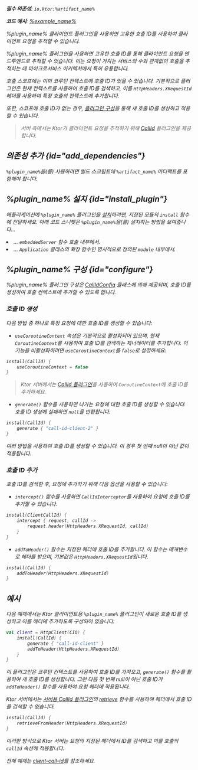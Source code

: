 [//]: # (title: Ktor 클라이언트에서 요청 추적하기)

<show-structure for="chapter" depth="2"/>
<primary-label ref="client-plugin"/>

<var name="artifact_name" value="ktor-client-call-id"/>
<var name="package_name" value="io.ktor.client.plugins.callid"/>
<var name="plugin_name" value="CallId"/>

<tldr>
<p>
<b>필수 의존성</b>: <code>io.ktor:%artifact_name%</code>
</p>
<var name="example_name" value="client-call-id"/>
<p>
    <b>코드 예시</b>:
    <a href="https://github.com/ktorio/ktor-documentation/tree/%ktor_version%/codeSnippets/snippets/%example_name%">
        %example_name%
    </a>
</p>
</tldr>

<link-summary>
%plugin_name% 클라이언트 플러그인을 사용하면 고유한 호출 ID를 사용하여 클라이언트 요청을 추적할 수 있습니다.
</link-summary>

%plugin_name% 플러그인을 사용하면 고유한 호출 ID를 통해 클라이언트 요청을 엔드투엔드로 추적할 수 있습니다. 이는 요청이 거치는 서비스의 수와 관계없이 호출을 추적하는 데 마이크로서비스 아키텍처에서 특히 유용합니다.

호출 스코프에는 이미 코루틴 컨텍스트에 호출 ID가 있을 수 있습니다. 기본적으로 플러그인은 현재 컨텍스트를 사용하여 호출 ID를 검색하고, 이를 `HttpHeaders.XRequestId` 헤더를 사용하여 특정 호출의 컨텍스트에 추가합니다.

또한, 스코프에 호출 ID가 없는 경우, [플러그인 구성](#configure)을 통해 새 호출 ID를 생성하고 적용할 수 있습니다.

> 서버 측에서는 Ktor가 클라이언트 요청을 추적하기 위해 [CallId](server-call-id.md) 플러그인을 제공합니다.

## 의존성 추가 {id="add_dependencies"}

<p>
    <code>%plugin_name%</code>을(를) 사용하려면 빌드 스크립트에 <code>%artifact_name%</code> 아티팩트를 포함해야 합니다.
</p>
<Tabs group="languages">
    <TabItem title="Gradle (Kotlin)" group-key="kotlin">
        <code-block lang="Kotlin" code="            implementation(&quot;io.ktor:%artifact_name%:$ktor_version&quot;)"/>
    </TabItem>
    <TabItem title="Gradle (Groovy)" group-key="groovy">
        <code-block lang="Groovy" code="            implementation &quot;io.ktor:%artifact_name%:$ktor_version&quot;"/>
    </TabItem>
    <TabItem title="Maven" group-key="maven">
        <code-block lang="XML" code="            &lt;dependency&gt;&#10;                &lt;groupId&gt;io.ktor&lt;/groupId&gt;&#10;                &lt;artifactId&gt;%artifact_name%-jvm&lt;/artifactId&gt;&#10;                &lt;version&gt;${ktor_version}&lt;/version&gt;&#10;            &lt;/dependency&gt;"/>
    </TabItem>
</Tabs>

## %plugin_name% 설치 {id="install_plugin"}

<p>
    애플리케이션에 <code>%plugin_name%</code> 플러그인을 <a href="#install">설치</a>하려면, 지정된 <Links href="/ktor/server-modules" summary="모듈을 사용하면 경로를 그룹화하여 애플리케이션을 구조화할 수 있습니다.">모듈</Links>의 <code>install</code> 함수에 전달하세요. 아래 코드 스니펫은 <code>%plugin_name%</code>을(를) 설치하는 방법을 보여줍니다...
</p>
<list>
    <li>
        ... <code>embeddedServer</code> 함수 호출 내부에서.
    </li>
    <li>
        ... <code>Application</code> 클래스의 확장 함수인 명시적으로 정의된 <code>module</code> 내부에서.
    </li>
</list>
<Tabs>
    <TabItem title="embeddedServer">
        <code-block lang="kotlin" code="            import io.ktor.server.engine.*&#10;            import io.ktor.server.netty.*&#10;            import io.ktor.server.application.*&#10;            import %package_name%.*&#10;&#10;            fun main() {&#10;                embeddedServer(Netty, port = 8080) {&#10;                    install(%plugin_name%)&#10;                    // ...&#10;                }.start(wait = true)&#10;            }"/>
    </TabItem>
    <TabItem title="module">
        <code-block lang="kotlin" code="            import io.ktor.server.application.*&#10;            import %package_name%.*&#10;            // ...&#10;            fun Application.module() {&#10;                install(%plugin_name%)&#10;                // ...&#10;            }"/>
    </TabItem>
</Tabs>

## %plugin_name% 구성 {id="configure"}

%plugin_name% 플러그인 구성은
[CallIdConfig](https://api.ktor.io/ktor-client-call-id/io.ktor.client.plugins.callid/-call-id-config/index.html)
클래스에 의해 제공되며, 호출 ID를 생성하여 호출 컨텍스트에 추가할 수 있도록 합니다.

### 호출 ID 생성

다음 방법 중 하나로 특정 요청에 대한 호출 ID를 생성할 수 있습니다:

*   `useCoroutineContext` 속성은 기본적으로 활성화되어 있으며, 현재 `CoroutineContext`를 사용하여 호출 ID를 검색하는 제너레이터를 추가합니다. 이 기능을 비활성화하려면 `useCoroutineContext`를 `false`로 설정하세요:

 ```kotlin
 install(CallId) {
     useCoroutineContext = false
 }
 ```

> Ktor 서버에서는 [CallId 플러그인](server-call-id.md)을 사용하여 `CoroutineContext`에 호출 ID를 추가하세요.

*   `generate()` 함수를 사용하면 나가는 요청에 대한 호출 ID를 생성할 수 있습니다. 호출 ID 생성에 실패하면 `null`을 반환합니다.

 ```kotlin
 install(CallId) {
     generate { "call-id-client-2" }
 }
 ```

여러 방법을 사용하여 호출 ID를 생성할 수 있습니다. 이 경우 첫 번째 null이 아닌 값이 적용됩니다.

### 호출 ID 추가

호출 ID를 검색한 후, 요청에 추가하기 위해 다음 옵션을 사용할 수 있습니다:

*   `intercept()` 함수를 사용하면 `CallIdInterceptor`를 사용하여 요청에 호출 ID를 추가할 수 있습니다.

 ```kotlin
 install(ClientCallId) {
     intercept { request, callId ->
         request.header(HttpHeaders.XRequestId, callId)
     }
 }
 ```

*   `addToHeader()` 함수는 지정된 헤더에 호출 ID를 추가합니다. 이 함수는 매개변수로 헤더를 받으며, 기본값은 `HttpHeaders.XRequestId`입니다.

 ```kotlin
 install(CallId) {
     addToHeader(HttpHeaders.XRequestId)
 }
 ```

## 예시

다음 예제에서는 Ktor 클라이언트용 `%plugin_name%` 플러그인이 새로운 호출 ID를 생성하고 이를 헤더에 추가하도록 구성되어 있습니다:

 ```kotlin
 val client = HttpClient(CIO) {
     install(CallId) {
         generate { "call-id-client" }
         addToHeader(HttpHeaders.XRequestId)
     }
 }
 ```

이 플러그인은 코루틴 컨텍스트를 사용하여 호출 ID를 가져오고, `generate()` 함수를 활용하여 새 호출 ID를 생성합니다. 그런 다음 첫 번째 null이 아닌 호출 ID가 `addToHeader()` 함수를 사용하여 요청 헤더에 적용됩니다.

Ktor 서버에서는 [서버용 CallId 플러그인](server-call-id.md)의 [retrieve](server-call-id.md#retrieve) 함수를 사용하여 헤더에서 호출 ID를 검색할 수 있습니다.

 ```kotlin
 install(CallId) {
     retrieveFromHeader(HttpHeaders.XRequestId)
 }
 ```

이러한 방식으로 Ktor 서버는 요청의 지정된 헤더에서 ID를 검색하고 이를 호출의 `callId` 속성에 적용합니다.

전체 예제는 [client-call-id](https://github.com/ktorio/ktor-documentation/tree/%ktor_version%/codeSnippets/snippets/client-call-id)를 참조하세요.